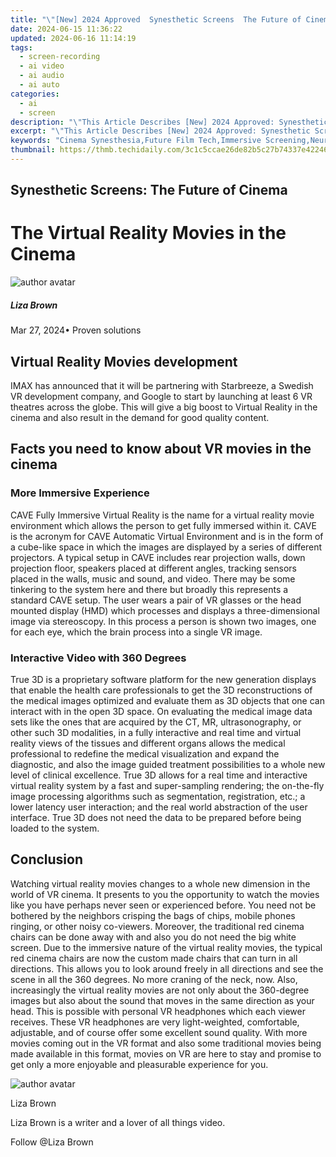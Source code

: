 ```yaml
---
title: "\"[New] 2024 Approved  Synesthetic Screens  The Future of Cinema\""
date: 2024-06-15 11:36:22
updated: 2024-06-16 11:14:19
tags: 
  - screen-recording
  - ai video
  - ai audio
  - ai auto
categories: 
  - ai
  - screen
description: "\"This Article Describes [New] 2024 Approved: Synesthetic Screens: The Future of Cinema\""
excerpt: "\"This Article Describes [New] 2024 Approved: Synesthetic Screens: The Future of Cinema\""
keywords: "Cinema Synesthesia,Future Film Tech,Immersive Screening,Neurocinema Trends,Multisensory Films,Sensory Cinematics,Visionary Movie Technology"
thumbnail: https://thmb.techidaily.com/3c1c5ccae26de82b5c27b74337e4224665d5a7b903378f876b3f4cc7ee4fa520.png
---
```


## Synesthetic Screens: The Future of Cinema

# The Virtual Reality Movies in the Cinema

![author avatar](https://lh5.googleusercontent.com/-AIMmjowaFs4/AAAAAAAAAAI/AAAAAAAAABc/Y5UmwDaI7HU/s250-c-k/photo.jpg)

##### Liza Brown

 Mar 27, 2024• Proven solutions

## Virtual Reality Movies development

IMAX has announced that it will be partnering with Starbreeze, a Swedish VR development company, and Google to start by launching at least 6 VR theatres across the globe. This will give a big boost to Virtual Reality in the cinema and also result in the demand for good quality content.

## Facts you need to know about VR movies in the cinema

### More Immersive Experience

CAVE Fully Immersive Virtual Reality is the name for a virtual reality movie environment which allows the person to get fully immersed within it. CAVE is the acronym for CAVE Automatic Virtual Environment and is in the form of a cube-like space in which the images are displayed by a series of different projectors. A typical setup in CAVE includes rear projection walls, down projection floor, speakers placed at different angles, tracking sensors placed in the walls, music and sound, and video. There may be some tinkering to the system here and there but broadly this represents a standard CAVE setup. The user wears a pair of VR glasses or the head mounted display (HMD) which processes and displays a three-dimensional image via stereoscopy. In this process a person is shown two images, one for each eye, which the brain process into a single VR image.

### Interactive Video with 360 Degrees

True 3D is a proprietary software platform for the new generation displays that enable the health care professionals to get the 3D reconstructions of the medical images optimized and evaluate them as 3D objects that one can interact with in the open 3D space. On evaluating the medical image data sets like the ones that are acquired by the CT, MR, ultrasonography, or other such 3D modalities, in a fully interactive and real time and virtual reality views of the tissues and different organs allows the medical professional to redefine the medical visualization and expand the diagnostic, and also the image guided treatment possibilities to a whole new level of clinical excellence. True 3D allows for a real time and interactive virtual reality system by a fast and super-sampling rendering; the on-the-fly image processing algorithms such as segmentation, registration, etc.; a lower latency user interaction; and the real world abstraction of the user interface. True 3D does not need the data to be prepared before being loaded to the system.

## Conclusion

Watching virtual reality movies changes to a whole new dimension in the world of VR cinema. It presents to you the opportunity to watch the movies like you have perhaps never seen or experienced before. You need not be bothered by the neighbors crisping the bags of chips, mobile phones ringing, or other noisy co-viewers. Moreover, the traditional red cinema chairs can be done away with and also you do not need the big white screen. Due to the immersive nature of the virtual reality movies, the typical red cinema chairs are now the custom made chairs that can turn in all directions. This allows you to look around freely in all directions and see the scene in all the 360 degrees. No more craning of the neck, now. Also, increasingly the virtual reality movies are not only about the 360-degree images but also about the sound that moves in the same direction as your head. This is possible with personal VR headphones which each viewer receives. These VR headphones are very light-weighted, comfortable, adjustable, and of course offer some excellent sound quality. With more movies coming out in the VR format and also some traditional movies being made available in this format, movies on VR are here to stay and promise to get only a more enjoyable and pleasurable experience for you.

![author avatar](https://lh5.googleusercontent.com/-AIMmjowaFs4/AAAAAAAAAAI/AAAAAAAAABc/Y5UmwDaI7HU/s250-c-k/photo.jpg)

Liza Brown

Liza Brown is a writer and a lover of all things video.

Follow @Liza Brown


<ins class="adsbygoogle"
     style="display:block"
     data-ad-format="autorelaxed"
     data-ad-client="ca-pub-7571918770474297"
     data-ad-slot="1223367746"></ins>



<ins class="adsbygoogle"
     style="display:block"
     data-ad-client="ca-pub-7571918770474297"
     data-ad-slot="8358498916"
     data-ad-format="auto"
     data-full-width-responsive="true"></ins>

